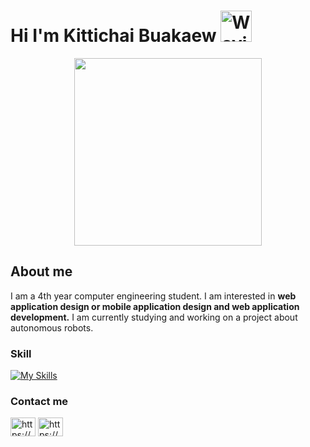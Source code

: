 # Hi I'm Kittichai Buakaew <img src="https://raw.githubusercontent.com/Tarikul-Islam-Anik/Telegram-Animated-Emojis/main/People/Waving%20Hand.webp" alt="Waving Hand" width="50" height="50" />

<div id ="header" align="center">
<img src="https://user-images.githubusercontent.com/74038190/236119160-976a0405-caa7-470c-9356-16d43402ea0a.gif" width="300" 
<br><br></div>

About me
-------------------------------------------------------------
  I am a 4th year computer engineering student. I am interested in **web application design or mobile application design and web application development.** I am currently studying and working on a project about autonomous robots.


### Skill
[![My Skills](https://skillicons.dev/icons?i=js,html,css,py,react,flutter,dart,c,nodejs,php,vscode,blender,ps,figma&theme=light)](https://skillicons.dev)

### Contact me

<p align="left">
<a href="https://fb.com/https://www.facebook.com/neungkitticha/" target="blank"><img align="center" src="https://raw.githubusercontent.com/rahuldkjain/github-profile-readme-generator/master/src/images/icons/Social/facebook.svg" alt="https://www.facebook.com/neungkitticha/" height="30" width="40" /></a>
<a href="https://instagram.com/https://www.instagram.com/nxmo_kxt01/" target="blank"><img align="center" src="https://raw.githubusercontent.com/rahuldkjain/github-profile-readme-generator/master/src/images/icons/Social/instagram.svg" alt="https://www.instagram.com/nxmo_kxt01/" height="30" width="40" /></a>
</p>


